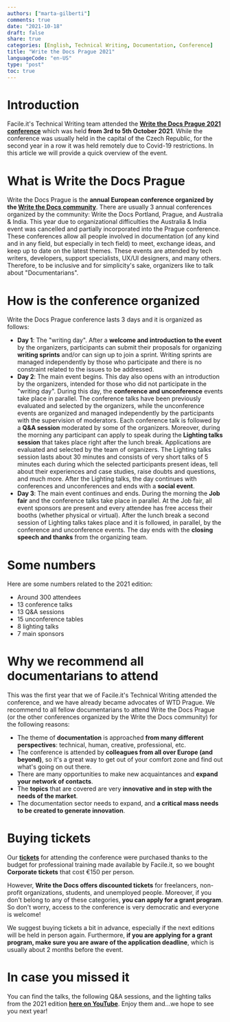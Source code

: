 ```yaml
---
authors: ["marta-gilberti"]
comments: true
date: "2021-10-18"
draft: false
share: true
categories: [English, Technical Writing, Documentation, Conference]
title: "Write the Docs Prague 2021"
languageCode: "en-US"
type: "post"
toc: true
---
```


# Introduction

Facile.it's Technical Writing team attended the **[Write the Docs Prague 2021 conference](https://www.writethedocs.org/conf/prague/2021/)** which was held **from 3rd to 5th October 2021**. While the conference was usually held in the capital of the Czech Republic, for the second year in a row it was held remotely due to Covid-19 restrictions.
In this article we will provide a quick overview of the event.

# What is Write the Docs Prague

Write the Docs Prague is the **annual European conference organized by the [Write the Docs community](https://www.writethedocs.org/)**. There are usually 3 annual conferences organized by the community: Write the Docs Portland, Prague, and Australia & India. This year due to organizational difficulties the Australia & India event was cancelled and partially incorporated into the Prague conference. 
These conferences allow all people involved in documentation (of any kind and in any field, but especially in tech field) to meet, exchange ideas, and keep up to date on the latest themes. These events are attended by tech writers, developers, support specialists, UX/UI designers, and many others. Therefore, to be inclusive and for simplicity's sake, organizers like to talk about "Documentarians".

# How is the conference organized

Write the Docs Prague conference lasts 3 days and it is organized as follows:

- **Day 1**: The "writing day". After a **welcome and introduction to the event** by the organizers, participants can submit their proposals for organizing **writing sprints** and/or can sign up to join a sprint. Writing sprints are managed independently by those who participate and there is no constraint related to the issues to be addressed. 
- **Day 2**: The main event begins. This day also opens with an introduction by the organizers, intended for those who did not participate in the "writing day". During this day, the **conference and unconference** events take place in parallel. The conference talks have been previously evaluated and selected by the organizers, while the unconference events are organized and managed independently by the participants with the supervision of moderators. Each conference talk is followed by a **Q&A session** moderated by some of the organizers. Moreover, during the morning any participant can apply to speak during the **Lighting talks session** that takes place right after the lunch break. Applications are evaluated and selected by the team of organizers. The Lighting talks session lasts about 30 minutes and consists of very short talks of 5 minutes each during which the selected participants present ideas, tell about their experiences and case studies, raise doubts and questions, and much more. After the Lighting talks, the day continues with conferences and unconferences and ends with a **social event**.
- **Day 3**: The main event continues and ends. During the morning the **Job fair** and the conference talks take place in parallel. At the Job fair, all event sponsors are present and every attendee has free access their booths (whether physical or virtual). After the lunch break a second session of Lighting talks takes place and it is followed, in parallel, by the conference and unconference events. The day ends with the **closing speech and thanks** from the organizing team.

# Some numbers

Here are some numbers related to the 2021 edition:

- Around 300 attendees
- 13 conference talks
- 13 Q&A sessions
- 15 unconference tables
- 8 lighting talks
- 7 main sponsors 

# Why we recommend all documentarians to attend

This was the first year that we of Facile.it's Technical Writing attended the conference, and we have already became advocates of WTD Prague. We recommend to all fellow documentarians to attend Write the Docs Prague (or the other conferences organized by the Write the Docs community) for the following reasons:

- The theme of **documentation** is approached **from many different perspectives**: technical, human, creative, professional, etc.
- The conference is attended by **colleagues from all over Europe (and beyond)**, so it's a great way to get out of your comfort zone and find out what's going on out there. 
- There are many opportunities to make new acquaintances and **expand your network of contacts**.
- The **topics** that are covered are very **innovative and in step with the needs of the market**.
- The documentation sector needs to expand, and **a critical mass needs to be created to generate innovation**. 

# Buying tickets

Our **[tickets](https://www.writethedocs.org/conf/prague/2021/tickets/)** for attending the conference were purchased thanks to the budget for professional training made available by Facile.it, so we bought **Corporate tickets** that cost €150 per person. 

However, **Write the Docs offers discounted tickets** for freelancers, non-profit organizations, students, and unemployed people. Moreover, if you don't belong to any of these categories, **you can apply for a grant program**. So don't worry, access to the conference is very democratic and everyone is welcome!

We suggest buying tickets a bit in advance, especially if the next editions will be held in person again. Furthermore, **if you are applying for a grant program, make sure you are aware of the application deadline**, which is usually about 2 months before the event.

# In case you missed it

You can find the talks, the following Q&A sessions, and the lighting talks from the 2021 edition **[here on YouTube](https://youtube.com/playlist?list=PLZAeFn6dfHpnaoiOQyd9BYbQbprDGQjQ9)**. Enjoy them and...we hope to see you next year!